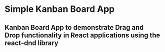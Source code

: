 # Simple Kanban Board App 

## Kanban Board App to demonstrate Drag and Drop functionality in React applications using the react-dnd library
